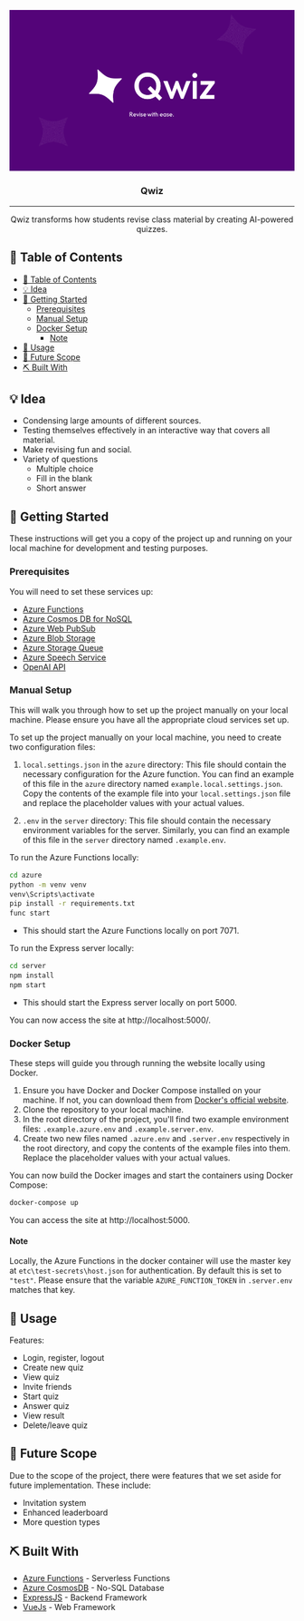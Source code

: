 <p align="center">
  <a href="" rel="noopener">
 <img src="/etc/public/banner.png" alt="Project logo"></a>
</p>
<h3 align="center">Qwiz</h3>

---

<p align="center"> Qwiz transforms how students revise class material by creating AI-powered quizzes.
</p>

## 📝 Table of Contents

- [📝 Table of Contents](#-table-of-contents)
- [💡 Idea ](#-idea-)
- [🏁 Getting Started ](#-getting-started-)
  - [Prerequisites](#prerequisites)
  - [Manual Setup](#manual-setup)
  - [Docker Setup](#docker-setup)
    - [Note](#note)
- [🎈 Usage ](#-usage-)
- [🚀 Future Scope ](#-future-scope-)
- [⛏️ Built With ](#️-built-with-)

## 💡 Idea <a name = "idea"></a>

- Condensing large amounts of different sources.
- Testing themselves effectively in an interactive way that covers all material.
- Make revising fun and social.
- Variety of questions
  - Multiple choice
  - Fill in the blank
  - Short answer


## 🏁 Getting Started <a name = "getting_started"></a>

These instructions will get you a copy of the project up and running on your local machine for development
and testing purposes.

### Prerequisites

You will need to set these services up:
- [Azure Functions](https://azure.microsoft.com/en-us/services/functions/)
- [Azure Cosmos DB for NoSQL](https://learn.microsoft.com/en-us/azure/cosmos-db/nosql/)
- [Azure Web PubSub](https://azure.microsoft.com/en-us/services/web-pubsub/)
- [Azure Blob Storage](https://azure.microsoft.com/en-us/services/storage/blobs/)
- [Azure Storage Queue](https://azure.microsoft.com/en-us/services/storage/queues/)
- [Azure Speech Service](https://azure.microsoft.com/en-us/services/cognitive-services/speech-services/)
- [OpenAI API](https://openai.com/api)

### Manual Setup

This will walk you through how to set up the project manually on your local machine. Please ensure you have all the appropriate cloud services set up.

To set up the project manually on your local machine, you need to create two configuration files:

1. `local.settings.json` in the `azure` directory: This file should contain the necessary configuration for the Azure function.
You can find an example of this file in the `azure` directory named `example.local.settings.json`. Copy the contents of the example file into your `local.settings.json` file and replace the placeholder values with your actual values.

2. `.env` in the `server` directory: This file should contain the necessary environment variables for the server.
Similarly, you can find an example of this file in the `server` directory named `.example.env`.


To run the Azure Functions locally:
```bash
cd azure
python -m venv venv
venv\Scripts\activate
pip install -r requirements.txt
func start
```
- This should start the Azure Functions locally on port 7071.

To run the Express server locally:
```bash
cd server
npm install
npm start
```
- This should start the Express server locally on port 5000.

You can now access the site at http://localhost:5000/.

### Docker Setup

These steps will guide you through running the website locally using Docker.

1. Ensure you have Docker and Docker Compose installed on your machine. If not, you can download them from [Docker's official website](https://www.docker.com/products/docker-desktop).
2. Clone the repository to your local machine.
3. In the root directory of the project, you'll find two example environment files: `.example.azure.env` and `.example.server.env`.
4. Create two new files named `.azure.env` and `.server.env` respectively in the root directory, and copy the contents of the example files into them. Replace the placeholder values with your actual values.

You can now build the Docker images and start the containers using Docker Compose:
```bash
docker-compose up
```
You can access the site at http://localhost:5000.

#### Note
Locally, the Azure Functions in the docker container will use the master key at `etc\test-secrets\host.json` for authentication.
By default this is set to `"test"`.
Please ensure that the variable `AZURE_FUNCTION_TOKEN` in `.server.env` matches that key.

## 🎈 Usage <a name="usage"></a>

Features:
- Login, register, logout
- Create new quiz
- View quiz
- Invite friends
- Start quiz
- Answer quiz
- View result
- Delete/leave quiz

## 🚀 Future Scope <a name = "future_scope"></a>

Due to the scope of the project, there were features that we set aside for future implementation.
These include:
- Invitation system
- Enhanced leaderboard
- More question types

## ⛏️ Built With <a name = "tech_stack"></a>

- [Azure Functions](https://learn.microsoft.com/en-us/azure/azure-functions/functions-overview) - Serverless Functions
- [Azure CosmosDB](https://learn.microsoft.com/en-us/azure/cosmos-db/nosql/) - No-SQL Database
- [ExpressJS](https://expressjs.com/) - Backend Framework
- [VueJs](https://vuejs.org/) - Web Framework
